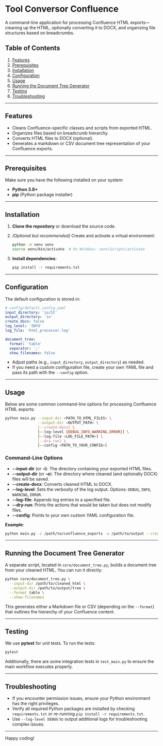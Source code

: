 # Tool Conversor Confluence

A command-line application for processing Confluence HTML exports—cleaning up the HTML, optionally converting it to DOCX, and organizing file structures based on breadcrumbs.

## Table of Contents

1. [Features](#features)  
2. [Prerequisites](#prerequisites)  
3. [Installation](#installation)  
4. [Configuration](#configuration)  
5. [Usage](#usage)  
6. [Running the Document Tree Generator](#running-the-document-tree-generator)  
7. [Testing](#testing)  
8. [Troubleshooting](#troubleshooting)

---

## Features

* Cleans Confluence-specific classes and scripts from exported HTML.  
* Organizes files based on breadcrumb hierarchy.  
* Converts HTML files to DOCX (optional).  
* Generates a markdown or CSV document tree representation of your Confluence exports.

---

## Prerequisites

Make sure you have the following installed on your system:

* **Python 3.8+**  
* **pip** (Python package installer)

---

## Installation

1. **Clone the repository** or download the source code.  
2. *(Optional but recommended)* Create and activate a virtual environment:

   ```bash
   python -m venv venv
   source venv/bin/activate  # On Windows: venv\Scripts\activate
   ```

3. **Install dependencies**:

   ```bash
   pip install -r requirements.txt
   ```

---

## Configuration

The default configuration is stored in:

```yaml
# config/default_config.yaml
input_directory: 'io/SI'
output_directory: 'io'
create_docx: false
log_level: 'INFO'
log_file: 'html_processor.log'

document_tree:
  format: 'table'
  separator: ';'
  show_filenames: false
```

* Adjust paths (e.g., `input_directory`, `output_directory`) as needed.  
* If you need a custom configuration file, create your own YAML file and pass its path with the `--config` option.

---

## Usage

Below are some common command-line options for processing Confluence HTML exports:

```bash
python main.py --input-dir <PATH_TO_HTML_FILES> \
               --output-dir <OUTPUT_PATH> \
               [--create-docx] \
               [--log-level {DEBUG,INFO,WARNING,ERROR}] \
               [--log-file <LOG_FILE_PATH>] \
               [--dry-run] \
               [--config <PATH_TO_YOUR_CONFIG>]
```

### Command-Line Options

* **--input-dir** (or **-i**): The directory containing your exported HTML files.  
* **--output-dir** (or **-o**): The directory where cleaned (and optionally DOCX) files will be saved.  
* **--create-docx**: Converts cleaned HTML to DOCX.  
* **--log-level**: Sets the verbosity of the log output. Options: `DEBUG`, `INFO`, `WARNING`, `ERROR`.  
* **--log-file**: Appends log entries to a specified file.  
* **--dry-run**: Prints the actions that would be taken but does not modify files.  
* **--config**: Points to your own custom YAML configuration file.

**Example**:

```bash
python main.py -i /path/to/confluence_exports -o /path/to/output --create-docx
```

---

## Running the Document Tree Generator

A separate script, located in `core/document_tree.py`, builds a document tree from your cleaned HTML. You can run it directly:

```bash
python core/document_tree.py \
  --input-dir /path/to/cleaned_html \
  --output-dir /path/to/output/tree \
  --format table \
  --show-filenames
```

This generates either a Markdown file or CSV (depending on the `--format`) that outlines the hierarchy of your Confluence content.

---

## Testing

We use **pytest** for unit tests. To run the tests:

```bash
pytest
```

Additionally, there are some integration tests in `test_main.py` to ensure the main workflow executes properly.

---

## Troubleshooting

* If you encounter permission issues, ensure your Python environment has the right privileges.  
* Verify all required Python packages are installed by checking `requirements.txt` or re-running `pip install -r requirements.txt`.  
* Use `--log-level DEBUG` to output additional logs for troubleshooting complex issues.

---

Happy coding!